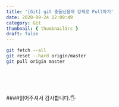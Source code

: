 ```yaml
---
title: '[Git] git 충돌났을때 강제로 Pull하기'
date: 2020-09-24 12:09:49
category: Git
thumbnail: { thumbnailSrc }
draft: false
---
```


```sh
git fetch --all
git reset --hard origin/master
git pull origin master
```


<br>
<br>
<br>

####읽어주셔서 감사합니다.🖐
